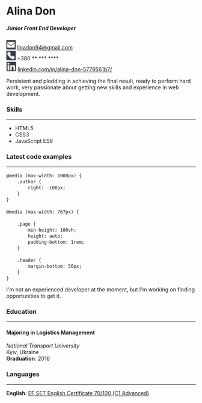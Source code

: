 # Alina Don
##### Junior Front End Developer
![email icon](email-icon.jpg) linadon94@gmail.com  
![phone icon](phone-icon.jpg) +380 ** *** ****  
![linkedin icon](linkedin-icon.jpg) [linkedin.com/in/alina-don-5779561b7/](https://www.linkedin.com/in/alina-don-5779561b7/)  
  
Persistent and plodding in achieving the final result, ready to perform hard work, very passionate about getting new skills and experience in web development.
  
  
### Skills
-----------
* HTML5
* CSS3
* JavaScript ES6
  

### Latest code examples  
-----------
```
@media (max-width: 1000px) {
    .author {
        right: -100px;
    }
}

@media (max-width: 767px) {

    .page {
        min-height: 100vh;
        height: auto;
        padding-bottom: 1rem;
    }

    .header {
        margin-bottom: 50px;
    }
}
```
I'm not an experienced developer at the moment, but I'm working on finding opportunities to get it.  
  

### Education
-------------
#### Majoring in Logistics Management
*National Transport University*  
Kyiv, Ukraine  
**Graduation**: 2016  
  
  
### Languages
-------------
**English**: [EF SET English Certificate 70/100 (C1 Advanced)](https://www.efset.org/cert/Boc41u)




